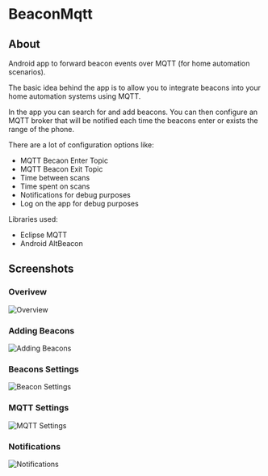 # BeaconMqtt

## About
Android app to forward beacon events over MQTT (for home automation scenarios).

The basic idea behind the app is to allow you to integrate beacons into your home automation systems using MQTT.

In the app you can search for and add beacons. 
You can then configure an MQTT broker that will be notified each time the beacons enter or exists the range of the phone. 

There are a lot of configuration options like:
* MQTT Becaon Enter Topic
* MQTT Beacon Exit Topic
* Time between scans
* Time spent on scans
* Notifications for debug purposes
* Log on the app for debug purposes

Libraries used:
* Eclipse MQTT
* Android AltBeacon

## Screenshots

### Overivew

![Overview](https://github.com/bjaanes/BeaconMqtt/raw/master/screenshots/overview.png)

### Adding Beacons

![Adding Beacons](https://github.com/bjaanes/BeaconMqtt/raw/master/screenshots/add_beacon.png)

### Beacons Settings

![Beacon Settings](https://github.com/bjaanes/BeaconMqtt/raw/master/screenshots/beacon_settings.png)

### MQTT Settings

![MQTT Settings](https://github.com/bjaanes/BeaconMqtt/raw/master/screenshots/mqtt_settings.png)

### Notifications

![Notifications](https://github.com/bjaanes/BeaconMqtt/raw/master/screenshots/notification.png)